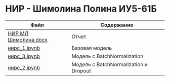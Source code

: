 # НИР - Шимолина Полина ИУ5-61Б

| Файл | Содержание |
|------|------------|
| [НИР МЛ Шимолина.docx](https://github.com/polina-shimolina/ML/blob/main/NIR/НИР%20МЛ%20Шимолина.docx "Перейти к просмотру") | Отчет |
| [нирс_1.ipynb](https://github.com/polina-shimolina/ML/blob/main/NIR/нирс_1.ipynb "Перейти к просмотру") | Базовая модель |
| [нирс_3.ipynb](https://github.com/polina-shimolina/ML/blob/main/NIR/нирс_2.ipynb "Перейти к просмотру") | Модель с BatchNormalization |
| [нирс_2.ipynb](https://github.com/polina-shimolina/ML/blob/main/NIR/нирс_3.ipynb "Перейти к просмотру") | Модель с BatchNormalization и Dropout |

